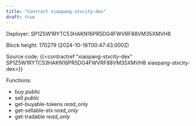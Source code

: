 ```yaml
---
title: "Contract xiaopang-stxcity-dex"
draft: true
---
```

Deployer: SP1Z5W1RYTC53HAKN16PR5DG4FWVRF88VM35XMVH8


 



Block height: 170279 (2024-10-18T00:47:43.000Z)

Source code: {{<contractref "xiaopang-stxcity-dex" SP1Z5W1RYTC53HAKN16PR5DG4FWVRF88VM35XMVH8 xiaopang-stxcity-dex>}}

Functions:

* buy _public_
* sell _public_
* get-buyable-tokens _read_only_
* get-sellable-stx _read_only_
* get-tradable _read_only_
